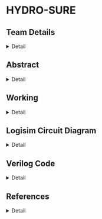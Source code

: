 # HYDRO-SURE

<!-- First Section -->
## Team Details
<details>
  <summary>Detail</summary>

  > Semester: 3rd Sem B. Tech. CSE

  > Section: S2

  > Member-1: Syed Farhan , 221CS254 , syedfarhan.221cs254@nitk.edu.in

  > member-2: Vishruth S Kumar , 221CS262 , vishruthskumar.221cs262@nitk.edu.in

  > Member-3: Yashas , 221CS265 , yashas.221cs265@nitk.edu.in
</details>

<!-- Second Section -->
## Abstract
<details>
  <summary>Detail</summary>
  
  > 
The objective of the project is to develop a moisture sensing and temperature 
sensing cum watering system for irrigation. This system will combine cutting-edge 
hardware and software technologies to enhance the effectiveness of irrigation 
practices. The core objective is to create a system that can accurately measure the 
moisture content in a given soil sample and sense the temperature conditions at a 
given time. We then integrate those values effectively depending on the crop type to 
decide upon the adequate amount of water needed by the crop in the pertaining 
conditions. Conclusively, the circuit is a blend of moisture and temperature 
sensations aided by the type of crop in use to develop an efficient and sustainable 
system to monitor the sufficiency of water. The system will incorporate automated 
irrigation capabilities, ensuring crops receive the right amount of water at the right 
time.

Agriculture forms the cornerstone of the economy, serving as its foundational pillar. 
The project recognizes the global challenges of water scarcity and climate change, 
which underscore the urgency of adopting efficient irrigation techniques. The 
project emphasizes the importance of technology driven solutions in modern 
agriculture to meet the growing global demand for food. The project underscores 
the importance of responsible environmental stewardship. By reducing the
environmental footprint of agriculture, it aligns with global efforts to protect 
ecosystems and biodiversity.

We are designing and implement advanced algorithms to process the sensor data 
efficiently, providing real-time insights into soil moisture levels. Additionally, we are 
developing predictive models to optimize irrigation strategies, ensuring precise 
water delivery for maximum crop yields. Our experience in integrating hardware and 
software solutions will be instrumental in creating a seamless and user-friendly 
interface for farmers. Ultimately, our skills will play a vital role in harnessing the
power of technology to enhance the project's overall effectiveness and impact.



</details>

<!-- Third Section -->
## Working
<details>
  <summary>Detail</summary>

  > https://drive.google.com/file/d/1rYcJ-d5nwh42e9u8xAcuKVaSAy0qt3nu/view?usp=sharing
</details>

<!-- Fourth Section -->
## Logisim Circuit Diagram
<details>
  <summary>Detail</summary>

  > https://github.com/VishruthSKumar/S2_TEAM_20_/blob/07b0044c5a9d5c05510642b7ed797be4a005b0c0/Logisim/LOGISIM.circ
</details>

<!-- Fifth Section -->
## Verilog Code
<details>
  <summary>Detail</summary>

  > Main code : https://github.com/VishruthSKumar/S2_TEAM_20_/blob/df3108d6bb7835548d40711aef36a32e99e59a83/Verilog/S2-T20.v
  > Testbench : https://github.com/VishruthSKumar/S2_TEAM_20_/blob/6970d05a4999e1d13abd378c3d10114265bc41ed/Verilog/S2-T20_tb.v
</details>

<!-- Sixth Section -->
## References
<details>
  <summary>Detail</summary>

  > >https://circuitdigest.com/microcontroller-projects/interfacing-soil-moisture-sensor-with-arduino-uno
> https://nevonprojects.com/plant-soil-moisture-ph-sensing-alarm-using-8051/
>https://youtu.be/ZGlm72xhhqU?feature=shared
>https://www.geeksforgeeks.org/soil-moisture-measurement-using-arduino-and-soil-moisture-sensor/
>https://www.sciencebuddies.org/science-fair-projects/project-ideas/Elec_p066/electricityelectronics/build-an-electronic-soil-moisture-sensor-to-conserve-water
</details>
     

  
